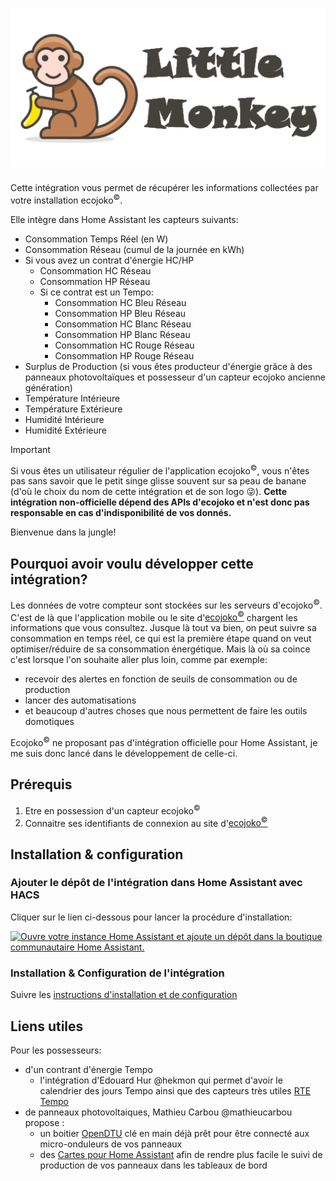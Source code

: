 # ![Little Monkey](/custom_components/little_monkey/res/logo.png)

Cette intégration vous permet de récupérer les informations collectées par votre installation ecojoko<sup>©️</sup>.

Elle intègre dans Home Assistant les capteurs suivants:

* Consommation Temps Réel (en W)
* Consommation Réseau (cumul de la journée en kWh)
* Si vous avez un contrat d'énergie HC/HP
  - Consommation HC Réseau
  - Consommation HP Réseau
  - Si ce contrat est un Tempo:
    - Consommation HC Bleu Réseau
    - Consommation HP Bleu Réseau
    - Consommation HC Blanc Réseau
    - Consommation HP Blanc Réseau
    - Consommation HC Rouge Réseau
    - Consommation HP Rouge Réseau
* Surplus de Production (si vous êtes producteur d'énergie grâce à des panneaux photovoltaïques et possesseur d'un capteur ecojoko ancienne génération)
* Température Intérieure
* Température Extérieure
* Humidité Intérieure
* Humidité Extérieure

> [!IMPORTANT]
> Si vous êtes un utilisateur régulier de l'application ecojoko<sup>©️</sup>, vous n'êtes pas sans savoir que le petit singe glisse souvent sur sa peau de banane (d'où le choix du nom de cette intégration et de son logo 😜). **Cette __intégration non-officielle__ dépend des APIs d'ecojoko et n'est donc pas responsable en cas d'indisponibilité de vos donnés.**

Bienvenue dans la jungle!

## Pourquoi avoir voulu développer cette intégration?

Les données de votre compteur sont stockées sur les serveurs d'ecojoko<sup>©️</sup>. C'est de là que l'application mobile ou le site d'[ecojoko<sup>©️</sup>](https://service.ecojoko.com/) chargent les informations que vous consultez.
Jusque là tout va bien, on peut suivre sa consommation en temps réel, ce qui est la première étape quand on veut optimiser/réduire de sa consommation énergétique.
Mais là où sa coince c'est lorsque l'on souhaite aller plus loin, comme par exemple:

* recevoir des alertes en fonction de seuils de consommation ou de production
* lancer des automatisations
* et beaucoup d'autres choses que nous permettent de faire les outils domotiques

Ecojoko<sup>©️</sup> ne proposant pas d'intégration officielle pour Home Assistant, je me suis donc lancé dans le développement de celle-ci.

## Prérequis

1. Etre en possession d'un capteur ecojoko<sup>©️</sup>
1. Connaitre ses identifiants de connexion au site d'[ecojoko<sup>©️</sup>](https://service.ecojoko.com/)

## Installation & configuration

### Ajouter le dépôt de l'intégration dans Home Assistant avec HACS

Cliquer sur le lien ci-dessous pour lancer la procédure d'installation:

[![Ouvre votre instance Home Assistant et ajoute un dépôt dans la boutique communautaire Home Assistant.](https://my.home-assistant.io/badges/hacs_repository.svg)](https://my.home-assistant.io/redirect/hacs_repository/?owner=jmcruvellier&repository=little_monkey&category=integration)

### Installation & Configuration de l'intégration

Suivre les [instructions d'installation et de configuration](CONFIGURATION.md)

## Liens utiles
Pour les possesseurs:
* d'un contrant d'énergie Tempo
  - l'intégration d'Edouard Hur @hekmon qui permet d'avoir le calendrier des jours Tempo ainsi que des capteurs très utiles [RTE Tempo](https://github.com/hekmon/rtetempo)
* de panneaux photovoltaiques, Mathieu Carbou @mathieucarbou propose :
  - un boitier [OpenDTU](https://docs.google.com/document/u/0/d/e/2PACX-1vRaGy2E91kmr014nAi-rfvNxdpZqR6lFIXln1kMKg_T6_YWh72ZNLnwXHxUjQQexczNPZR3GftG7w-r/pub?pli=1) clé en main déjà prêt pour être connecté aux micro-onduleurs de vos panneaux
  - des [Cartes pour Home Assistant](https://gist.github.com/mathieucarbou/70539ced8f330be6205a91897ea1c639#opendtu--home-assistant) afin de rendre plus facile le suivi de production de vos panneaux dans les tableaux de bord
